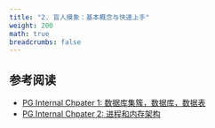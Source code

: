 ```yaml
---
title: "2. 盲人摸象：基本概念与快速上手"
weight: 200
math: true
breadcrumbs: false
---
```





## 参考阅读

- [PG Internal Chpater 1: 数据库集簇，数据库，数据表](https://pgint.vonng.com/ch1/)
- [PG Internal Chpater 2: 进程和内存架构](https://pgint.vonng.com/ch2/)